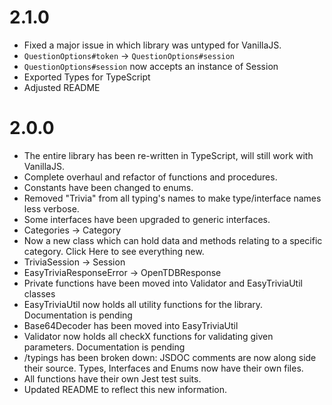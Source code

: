 # 2.1.0
- Fixed a major issue in which library was untyped for VanillaJS.
- `QuestionOptions#token` -> `QuestionOptions#session`
- `QuestionOptions#session` now accepts an instance of Session
- Exported Types for TypeScript
- Adjusted README

# 2.0.0
- The entire library has been re-written in TypeScript, will still work with VanillaJS.
- Complete overhaul and refactor of functions and procedures.
- Constants have been changed to enums.
- Removed "Trivia" from all typing's names to make type/interface names less verbose.
- Some interfaces have been upgraded to generic interfaces.
- Categories -> Category
- Now a new class which can hold data and methods relating to a specific category. Click Here to see everything new.
- TriviaSession -> Session
- EasyTriviaResponseError -> OpenTDBResponse
- Private functions have been moved into Validator and EasyTriviaUtil classes
- EasyTriviaUtil now holds all utility functions for the library. Documentation is pending
- Base64Decoder has been moved into EasyTriviaUtil
- Validator now holds all checkX functions for validating given parameters. Documentation is pending
- /typings has been broken down: JSDOC comments are now along side their source. Types, Interfaces and Enums now have their own files.
- All functions have their own Jest test suits.
- Updated README to reflect this new information.